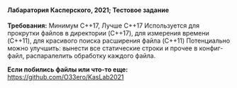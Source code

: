 #### Лабаратория Касперского, 2021; Тестовое задание
**Требования:** Минимум С\+\+17, Лучше С\+\+17
Используется <filesystem> для прокрутки файлов в директории (C\+\+17), <chrono> для измерения времени (C\+\+11), <regex> для красивого поиска расширения файла (C\+\+11)
Потенциально можно улучшить: вынести все статические строки и прочее в конфиг-файл, распаралелить обработку каждого файла.

**Если побились файлы или что-то еще:** https://github.com/O33ero/KasLab2021